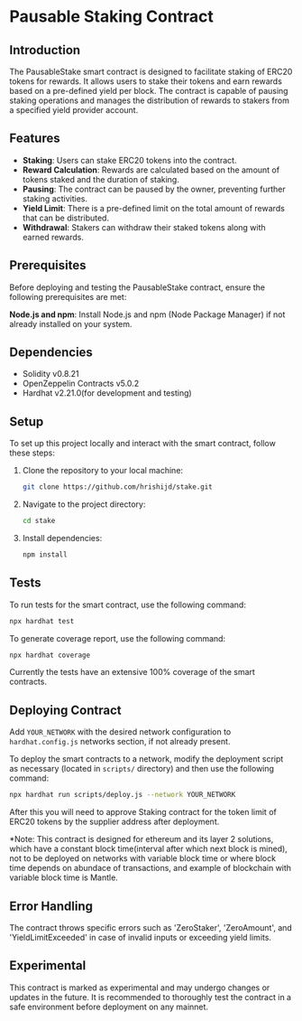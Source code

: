 # Pausable Staking Contract

## Introduction

The PausableStake smart contract is designed to facilitate staking of ERC20 tokens for rewards. It allows users to stake their tokens and earn rewards based on a pre-defined yield per block. The contract is capable of pausing staking operations and manages the distribution of rewards to stakers from a specified yield provider account.

## Features

- **Staking**: Users can stake ERC20 tokens into the contract.
- **Reward Calculation**: Rewards are calculated based on the amount of tokens staked and the duration of staking.
- **Pausing**: The contract can be paused by the owner, preventing further staking activities.
- **Yield Limit**: There is a pre-defined limit on the total amount of rewards that can be distributed.
- **Withdrawal**: Stakers can withdraw their staked tokens along with earned rewards.

## Prerequisites

Before deploying and testing the PausableStake contract, ensure the following prerequisites are met:

**Node.js and npm**: Install Node.js and npm (Node Package Manager) if not already installed on your system.

## Dependencies
- Solidity v0.8.21
- OpenZeppelin Contracts v5.0.2
- Hardhat v2.21.0(for development and testing)

## Setup
To set up this project locally and interact with the smart contract, follow these steps:

1. Clone the repository to your local machine:

    ```bash
    git clone https://github.com/hrishijd/stake.git
    ```

2. Navigate to the project directory:

    ```bash
    cd stake
    ```

3. Install dependencies:

    ```bash
    npm install
    ```

## Tests
To run tests for the smart contract, use the following command:

```bash
npx hardhat test
```

To generate coverage report, use the following command:

```bash
npx hardhat coverage
```
Currently the tests have an extensive 100% coverage of the smart contracts.

## Deploying Contract
Add `YOUR_NETWORK` with the desired network configuration to `hardhat.config.js` networks section, if not already present.

To deploy the smart contracts to a network, modify the deployment script as necessary (located in `scripts/` directory) and then use the following command:

```bash
npx hardhat run scripts/deploy.js --network YOUR_NETWORK
```
After this you will need to approve Staking contract for the token limit of ERC20 tokens by the supplier address after deployment.

*Note: This contract is designed for ethereum and its layer 2 solutions, which have a constant block time(interval after which next block is mined), not to be deployed on networks with variable block time or where block time depends on abundace of transactions, and example of blockchain with variable block time is Mantle.

## Error Handling
The contract throws specific errors such as 'ZeroStaker', 'ZeroAmount', and 'YieldLimitExceeded' in case of invalid inputs or exceeding yield limits.

## Experimental
This contract is marked as experimental and may undergo changes or updates in the future. It is recommended to thoroughly test the contract in a safe environment before deployment on any mainnet.

